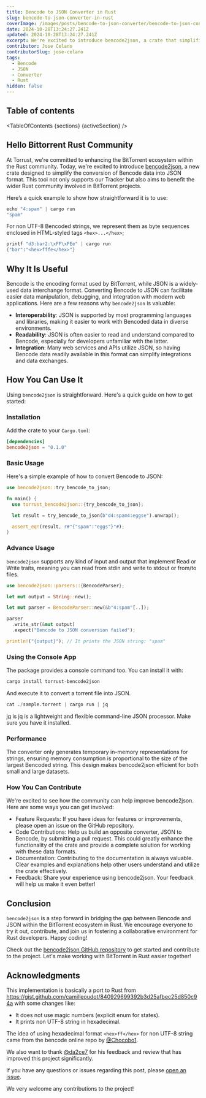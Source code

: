 ```yaml
---
title: Bencode to JSON Converter in Rust
slug: bencode-to-json-converter-in-rust
coverImage: /images/posts/bencode-to-json-converter/bencode-to-json-converter-in-rust.webp
date: 2024-10-28T13:24:27.241Z
updated: 2024-10-28T13:24:27.241Z
excerpt: We're excited to introduce bencode2json, a crate that simplifies converting Bencode data to JSON, benefiting the Rust BitTorrent community.
contributor: Jose Celano
contributorSlug: jose-celano
tags:
  - Bencode
  - JSON
  - Converter
  - Rust
hidden: false
---
```


<script>
  import Callout from "$lib/components/molecules/Callout.svelte";
  import CodeBlock from "$lib/components/molecules/CodeBlock.svelte";
  import Image from "$lib/components/atoms/Image.svelte";
  import PostBody from "$lib/components/molecules/PostBody.svelte";
  import PostContainer from "$lib/components/molecules/PostContainer.svelte";
  import PostTable from "$lib/components/molecules/PostTable.svelte";
  import TableOfContents from '$lib/components/atoms/TableOfContents.svelte';

  let sections = [
    { name: "Hello Bittorrent Rust Community", id: "hello-bittorrent-rust-community" },
    { name: "Why It Is Useful", id: "why-it-is-useful" },
    { name: "How You Can Use It", id: "how-you-can-use-it" },
    { name: "Performance", id: "performance" },
    { name: "How You Can Contribute", id: "how-you-can-contribute" },
    { name: "Conclusion", id: "conclusion" },
    { name: "Acknowledgments", id: "acknowledgments" }
  ]

  let activeSection = '';
</script>

<PostContainer>
<PostTable>

## Table of contents

<TableOfContents {sections} {activeSection} />

</PostTable>

<PostBody>

## Hello Bittorrent Rust Community

At Torrust, we're committed to enhancing the BitTorrent ecosystem within the Rust community. Today, we're excited to introduce [bencode2json](https://github.com/torrust/bencode2json), a new crate designed to simplify the conversion of Bencode data into JSON format. This tool not only supports our Tracker but also aims to benefit the wider Rust community involved in BitTorrent projects.

Here’s a quick example to show how straightforward it is to use:

<CodeBlock lang="terminal">

```s
echo "4:spam" | cargo run
"spam"
```

</CodeBlock>

For non UTF-8 Bencoded strings, we represent them as byte sequences enclosed in HTML-styled tags `<hex>...</hex>`;

<CodeBlock lang="terminal">

```s
printf "d3:bar2:\xFF\xFEe" | cargo run
{"bar":"<hex>fffe</hex>"}
```

</CodeBlock>

## Why It Is Useful

Bencode is the encoding format used by BitTorrent, while JSON is a widely-used data interchange format. Converting Bencode to JSON can facilitate easier data manipulation, debugging, and integration with modern web applications. Here are a few reasons why `bencode2json` is valuable:

- **Interoperability**: JSON is supported by most programming languages and libraries, making it easier to work with Bencoded data in diverse environments.
- **Readability**: JSON is often easier to read and understand compared to Bencode, especially for developers unfamiliar with the latter.
- **Integration**: Many web services and APIs utilize JSON, so having Bencode data readily available in this format can simplify integrations and data exchanges.

## How You Can Use It

Using `bencode2json` is straightforward. Here's a quick guide on how to get started:

### Installation

Add the crate to your `Cargo.toml`:

<CodeBlock lang="toml">

```toml
[dependencies]
bencode2json = "0.1.0"
```

</CodeBlock>

### Basic Usage

Here's a simple example of how to convert Bencode to JSON:

<CodeBlock lang="rust">

```rust
use bencode2json::try_bencode_to_json;

fn main() {
  use torrust_bencode2json::{try_bencode_to_json};

  let result = try_bencode_to_json(b"d4:spam4:eggse").unwrap();

  assert_eq!(result, r#"{"spam":"eggs"}"#);
}
```

</CodeBlock>

### Advance Usage

`bencode2json` supports any kind of input and output that implement Read or Write traits,
meaning you can read from stdin and write to stdout or from/to files.

<CodeBlock lang="rust">

```rust
use bencode2json::parsers::{BencodeParser};

let mut output = String::new();

let mut parser = BencodeParser::new(&b"4:spam"[..]);

parser
  .write_str(&mut output)
  .expect("Bencode to JSON conversion failed");

println!("{output}"); // It prints the JSON string: "spam"
```

</CodeBlock>

### Using the Console App

The package provides a console command too. You can install it with:

<CodeBlock lang="terminal">

```s
cargo install torrust-bencode2json
```

</CodeBlock>

And execute it to convert a torrent file into JSON.

<CodeBlock lang="terminal">

```s
cat ./sample.torrent | cargo run | jq
```

</CodeBlock>

[jq](https://jqlang.github.io/jq/) is jq is a lightweight and flexible command-line JSON processor. Make sure you have it installed.

### Performance

The converter only generates temporary in-memory representations for strings, ensuring memory consumption is proportional to the size of the largest Bencoded string. This design makes bencode2json efficient for both small and large datasets.

### How You Can Contribute

We're excited to see how the community can help improve bencode2json. Here are some ways you can get involved:

- Feature Requests: If you have ideas for features or improvements, please open an issue on the GitHub repository.
- Code Contributions: Help us build an opposite converter, JSON to Bencode, by submitting a pull request. This could greatly enhance the functionality of the crate and provide a complete solution for working with these data formats.
- Documentation: Contributing to the documentation is always valuable. Clear examples and explanations help other users understand and utilize the crate effectively.
- Feedback: Share your experience using bencode2json. Your feedback will help us make it even better!

## Conclusion

`bencode2json` is a step forward in bridging the gap between Bencode and JSON within the BitTorrent ecosystem in Rust. We encourage everyone to try it out, contribute, and join us in fostering a collaborative environment for Rust developers. Happy coding!

Check out the [bencode2json GitHub repository](https://github.com/torrust/bencode2json) to get started and contribute to the project. Let's make working with BitTorrent in Rust easier together!

## Acknowledgments

This implementation is basically a port to Rust from <https://gist.github.com/camilleoudot/840929699392b3d25afbec25d850c94a> with some changes like:

- It does not use magic numbers (explicit enum for states).
- It prints non UTF-8 string in hexadecimal.

The idea of using hexadecimal format `<hex>ff</hex>` for non UTF-8 string came from the bencode online repo by [@Chocobo1](https://github.com/Chocobo1).

We also want to thank [@da2ce7](https://github.com/da2ce7) for his feedback and review that has improved this project significantly.

If you have any questions or issues regarding this post, please [open an issue](https://github.com/torrust/bencode2json/issues/new).

We very welcome any contributions to the project!

</PostBody>
</PostContainer>
